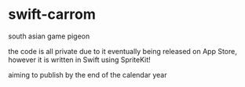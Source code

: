 # swift-carrom
south asian game pigeon

the code is all private due to it eventually being released on App Store, however it is written in Swift using SpriteKit!

aiming to publish by the end of the calendar year
